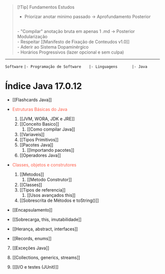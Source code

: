 
> [!Tip] Fundamentos Estudos
> - Priorizar anotar minimo passado -> Aprofundamento Posterior
> <br>
> - "Compilar" anotação bruta em apenas 1 .md -> Posterior Modularização
> <br>
> - Respeitar [[Manifesto de Fixação de Conteudos v1.0]]
> <br>
> - Aderir ao Sistema Dopaminérgico
> <br>
> - Horários Progressivos (lazer opcional e sem culpa)

---
`Software`
`|- Programação de Software`
`   |- Linguagens`
`      |- Java`

# Índice Java 17.0.12

-  [[Flashcards Java]]

-  <span style="color: #FF5F4B;">Estruturas Básicas do Java</span>
	1. [[JVM, WORA, JDK e JRE]]
	2. [[Conceito Basico]]
		1. [[Como compilar Java]]
	3. [[Variaveis]]
	4. [[Tipos Primitivos]]
	5. [[Pacotes Java]]
		1. [[Importando pacotes]]
	6. [[Operadores Java]] 

-  <span style="color: #FF5F4B;">Classes, objetos e construtores</span>
	1. [[Metodos]]
		1. [[Metodo Construtor]]
	2. [[Classes]]
	3. [[Tipos de referencia]]
		1. [[Usos avançados this]]
	4. [[Sobrescrita de Métodos e toString()]]

 - [[Encapsulamento]]

 - [[Sobrecarga, this, imutabilidade]]

- [[Herança, abstract, interfaces]]

-  [[Records, enums]]

7. [[Exceções Java]]

8. [[Collections, generics, streams]]

9. [[[I/O e testes (JUnit)]]
